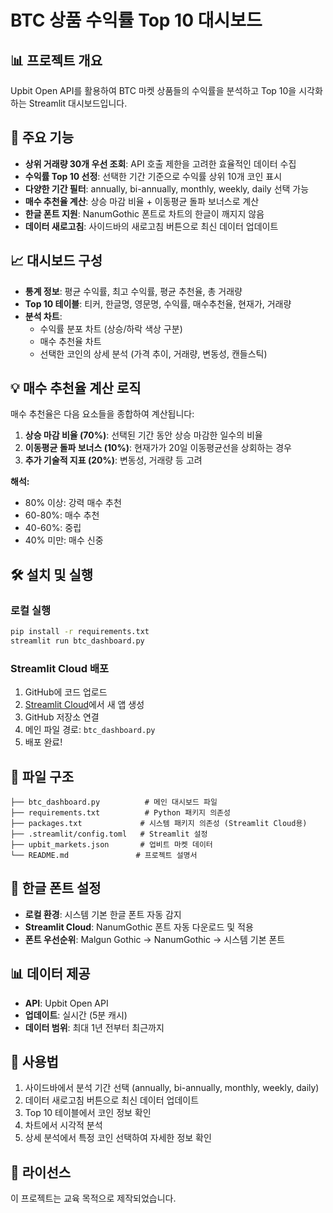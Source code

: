 # BTC 상품 수익률 Top 10 대시보드

## 📊 프로젝트 개요
Upbit Open API를 활용하여 BTC 마켓 상품들의 수익률을 분석하고 Top 10을 시각화하는 Streamlit 대시보드입니다.

## 🚀 주요 기능
- **상위 거래량 30개 우선 조회**: API 호출 제한을 고려한 효율적인 데이터 수집
- **수익률 Top 10 선정**: 선택한 기간 기준으로 수익률 상위 10개 코인 표시
- **다양한 기간 필터**: annually, bi-annually, monthly, weekly, daily 선택 가능
- **매수 추천율 계산**: 상승 마감 비율 + 이동평균 돌파 보너스로 계산
- **한글 폰트 지원**: NanumGothic 폰트로 차트의 한글이 깨지지 않음
- **데이터 새로고침**: 사이드바의 새로고침 버튼으로 최신 데이터 업데이트

## 📈 대시보드 구성
- **통계 정보**: 평균 수익률, 최고 수익률, 평균 추천율, 총 거래량
- **Top 10 테이블**: 티커, 한글명, 영문명, 수익률, 매수추천율, 현재가, 거래량
- **분석 차트**: 
  - 수익률 분포 차트 (상승/하락 색상 구분)
  - 매수 추천율 차트
  - 선택한 코인의 상세 분석 (가격 추이, 거래량, 변동성, 캔들스틱)

## 💡 매수 추천율 계산 로직
매수 추천율은 다음 요소들을 종합하여 계산됩니다:
1. **상승 마감 비율 (70%)**: 선택된 기간 동안 상승 마감한 일수의 비율
2. **이동평균 돌파 보너스 (10%)**: 현재가가 20일 이동평균선을 상회하는 경우
3. **추가 기술적 지표 (20%)**: 변동성, 거래량 등 고려

**해석:**
- 80% 이상: 강력 매수 추천
- 60-80%: 매수 추천
- 40-60%: 중립
- 40% 미만: 매수 신중

## 🛠️ 설치 및 실행

### 로컬 실행
```bash
pip install -r requirements.txt
streamlit run btc_dashboard.py
```

### Streamlit Cloud 배포
1. GitHub에 코드 업로드
2. [Streamlit Cloud](https://share.streamlit.io/)에서 새 앱 생성
3. GitHub 저장소 연결
4. 메인 파일 경로: `btc_dashboard.py`
5. 배포 완료!

## 📁 파일 구조
```
├── btc_dashboard.py          # 메인 대시보드 파일
├── requirements.txt          # Python 패키지 의존성
├── packages.txt             # 시스템 패키지 의존성 (Streamlit Cloud용)
├── .streamlit/config.toml   # Streamlit 설정
├── upbit_markets.json       # 업비트 마켓 데이터
└── README.md               # 프로젝트 설명서
```

## 🔧 한글 폰트 설정
- **로컬 환경**: 시스템 기본 한글 폰트 자동 감지
- **Streamlit Cloud**: NanumGothic 폰트 자동 다운로드 및 적용
- **폰트 우선순위**: Malgun Gothic → NanumGothic → 시스템 기본 폰트

## 📊 데이터 제공
- **API**: Upbit Open API
- **업데이트**: 실시간 (5분 캐시)
- **데이터 범위**: 최대 1년 전부터 최근까지

## 🎯 사용법
1. 사이드바에서 분석 기간 선택 (annually, bi-annually, monthly, weekly, daily)
2. 데이터 새로고침 버튼으로 최신 데이터 업데이트
3. Top 10 테이블에서 코인 정보 확인
4. 차트에서 시각적 분석
5. 상세 분석에서 특정 코인 선택하여 자세한 정보 확인

## 📝 라이선스
이 프로젝트는 교육 목적으로 제작되었습니다.